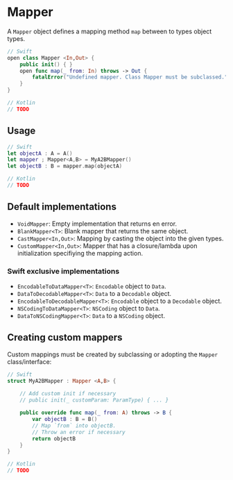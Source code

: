 # Mapper

A `Mapper` object defines a mapping method `map` between to types object types.

```swift
// Swift
open class Mapper <In,Out> {
    public init() { }
    open func map(_ from: In) throws -> Out {
        fatalError("Undefined mapper. Class Mapper must be subclassed.")
    }
}

```

```kotlin
// Kotlin
// TODO
```

## Usage

```swift
// Swift
let objectA : A = A()
let mapper ; Mapper<A,B> = MyA2BMapper()
let objectB : B = mapper.map(objectA)
```

```kotlin
// Kotlin
// TODO
```

## Default implementations

- `VoidMapper`: Empty implementation that returns en error.
- `BlankMapper<T>`: Blank mapper that returns the same object.
- `CastMapper<In,Out>`: Mapping by casting the object into the given types.
- `CustomMapper<In,Out>`: Mapper that has a closure/lambda upon initialization specifiying the mapping action.

### Swift exclusive implementations

- `EncodableToDataMapper<T>`: `Encodable` object to `Data`.
- `DataToDecodableMapper<T>`: `Data` to a `Decodable` object.
- `EncodableToDecodableMapper<T>`:  `Encodable` object to a `Decodable` object.
- `NSCodingToDataMapper<T>`: `NSCoding` object to `Data`. 
- `DataToNSCodingMapper<T>`: `Data` to a `NSCoding` object.

## Creating custom mappers

Custom mappings must be created by subclassing or adopting the `Mapper` class/interface:

```swift
// Swift
struct MyA2BMapper : Mapper <A,B> {
    
    // Add custom init if necessary
    // public init(_ customParam: ParamType) { ... }

    public override func map(_ from: A) throws -> B {
        var objectB : B = B()
        // Map `from` into objectB.
        // Throw an error if necessary
        return objectB
    }
}
```

```kotlin
// Kotlin
// TODO
```
